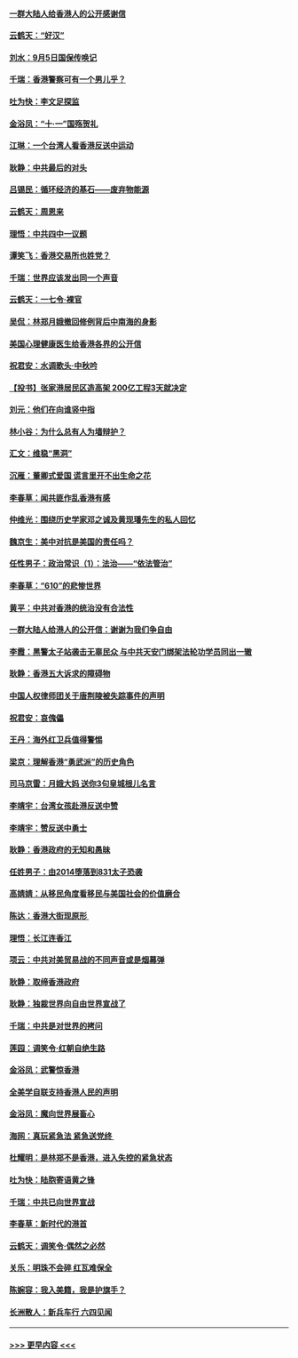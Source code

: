 #### [一群大陆人给香港人的公开感谢信](../pages/nsc993/n11514797.md?t=09120144) 
#### [云鹤天：“好汉”](../pages/nsc993/n11513536.md?t=09120144) 
#### [刘水：9月5日国保传唤记](../pages/nsc993/n11513460.md?t=09120144) 
#### [千瑞：香港警察可有一个男儿乎？](../pages/nsc993/n11513109.md?t=09120144) 
#### [吐为快：李文足探监](../pages/nsc993/n11509622.md?t=09120144) 
#### [金浴凤：“十‧一”国殇贺礼](../pages/nsc993/n11509593.md?t=09120144) 
#### [江琳：一个台湾人看香港反送中运动](../pages/nsc993/n11509211.md?t=09120144) 
#### [耿静：中共最后的对头](../pages/nsc993/n11508308.md?t=09120144) 
#### [吕锡民：循环经济的基石——废弃物能源](../pages/nsc993/n11508212.md?t=09120144) 
#### [云鹤天：周恩来](../pages/nsc993/n11508055.md?t=09120144) 
#### [理悟：中共四中一议题](../pages/nsc993/n11507782.md?t=09120144) 
#### [谭笑飞：香港交易所也姓党？](../pages/nsc993/n11507753.md?t=09120144) 
#### [千瑞：世界应该发出同一个声音](../pages/nsc993/n11507290.md?t=09120144) 
#### [云鹤天：一七令‧裸官](../pages/nsc993/n11507177.md?t=09120144) 
#### [吴侃：林郑月娥撤回修例背后中南海的身影](../pages/nsc993/n11506876.md?t=09120144) 
#### [美国心理健康医生给香港各界的公开信](../pages/nsc993/n11506809.md?t=09120144) 
#### [祝君安：水调歌头‧中秋吟](../pages/nsc993/n11506758.md?t=09120144) 
#### [【投书】张家港居民区造高架 200亿工程3天就决定](../pages/nsc993/n11506682.md?t=09120144) 
#### [刘元：他们在向谁竖中指](../pages/nsc993/n11505384.md?t=09120144) 
#### [林小谷：为什么总有人为墙辩护？](../pages/nsc993/n11505226.md?t=09120144) 
#### [汇文：维稳“黑洞”](../pages/nsc993/n11504347.md?t=09120144) 
#### [沉雁：董卿式爱国 谎言里开不出生命之花](../pages/nsc993/n11503215.md?t=09120144) 
#### [李春草：闻共匪作乱香港有感](../pages/nsc993/n11503072.md?t=09120144) 
#### [仲维光：围绕历史学家邓之诚及黄现璠先生的私人回忆](../pages/nsc993/n11501330.md?t=09120144) 
#### [魏京生：美中对抗是美国的责任吗？](../pages/nsc993/n11500723.md?t=09120144) 
#### [任性男子：政治常识（1）：法治——“依法管治”](../pages/nsc993/n11500791.md?t=09120144) 
#### [李春草：“610”的悲惨世界](../pages/nsc993/n11501141.md?t=09120144) 
#### [黄平：中共对香港的统治没有合法性](../pages/nsc993/n11499473.md?t=09120144) 
#### [一群大陆人给港人的公开信：谢谢为我们争自由](../pages/nsc993/n11500402.md?t=09120144) 
#### [李霞：黑警太子站袭击无辜民众 与中共天安门绑架法轮功学员同出一辙](../pages/nsc993/n11499805.md?t=09120144) 
#### [耿静：香港五大诉求的障碍物](../pages/nsc993/n11497578.md?t=09120144) 
#### [中国人权律师团关于唐荆陵被失踪事件的声明](../pages/nsc993/n11500014.md?t=09120144) 
#### [祝君安：哀傀儡](../pages/nsc993/n11499776.md?t=09120144) 
#### [王丹：海外红卫兵值得警惕](../pages/nsc993/n11498138.md?t=09120144) 
#### [梁京：理解香港“勇武派”的历史角色](../pages/nsc993/n11498006.md?t=09120144) 
#### [司马京雷：月娥大妈  送你3句皇城根儿名言](../pages/nsc993/n11497885.md?t=09120144) 
#### [李靖宇：台湾女孩赴港反送中赞](../pages/nsc993/n11497721.md?t=09120144) 
#### [李靖宇：赞反送中勇士](../pages/nsc993/n11497452.md?t=09120144) 
#### [耿静：香港政府的无知和愚昧](../pages/nsc993/n11494238.md?t=09120144) 
#### [任姓男子：由2014堕落到831太子恐袭](../pages/nsc993/n11496683.md?t=09120144) 
#### [高婧婧：从移民角度看移民与美国社会的价值磨合](../pages/nsc993/n11495757.md?t=09120144) 
#### [陈达：香港大街现原形 ](../pages/nsc993/n11495441.md?t=09120144) 
#### [理悟：长江连香江](../pages/nsc993/n11495377.md?t=09120144) 
#### [项云：中共对美贸易战的不同声音或是烟幕弹](../pages/nsc993/n11494929.md?t=09120144) 
#### [耿静：取缔香港政府](../pages/nsc993/n11494218.md?t=09120144) 
#### [耿静：独裁世界向自由世界宣战了](../pages/nsc993/n11494190.md?t=09120144) 
#### [千瑞：中共是对世界的拷问](../pages/nsc993/n11493021.md?t=09120144) 
#### [莲园：调笑令‧红朝自绝生路](../pages/nsc993/n11493011.md?t=09120144) 
#### [金浴凤：武警惊香港](../pages/nsc993/n11492994.md?t=09120144) 
#### [全美学自联支持香港人民的声明](../pages/nsc993/n11492630.md?t=09120144) 
#### [金浴凤：魔向世界展畜心](../pages/nsc993/n11492599.md?t=09120144) 
#### [海网：真玩紧急法 紧急送党终 ](../pages/nsc993/n11492535.md?t=09120144) 
#### [杜耀明：是林郑不是香港，进入失控的紧急状态](../pages/nsc993/n11491420.md?t=09120144) 
#### [吐为快：陆胞寄语黄之锋](../pages/nsc993/n11491117.md?t=09120144) 
#### [千瑞：中共已向世界宣战](../pages/nsc993/n11490123.md?t=09120144) 
#### [李春草：新时代的港首](../pages/nsc993/n11489864.md?t=09120144) 
#### [云鹤天：调笑令·偶然之必然](../pages/nsc993/n11489701.md?t=09120144) 
#### [关乐：明珠不会碎 红瓦难保全](../pages/nsc993/n11489647.md?t=09120144) 
#### [陈婉容：我入美籍，我是护旗手？](../pages/nsc993/n11487908.md?t=09120144) 
#### [长洲散人：新兵车行 六四见闻](../pages/nsc993/n11487729.md?t=09120144) 

----
#### [ >>> 更早内容 <<< ](../indexes/nsc993-earlier.md)
